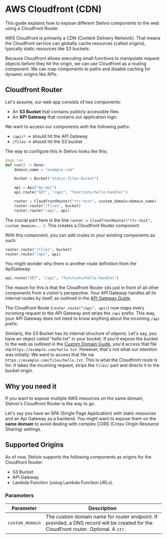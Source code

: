 # AWS Cloudfront (CDN)

This guide explains how to expose different Stelvio components to the web using a Cloudfront Router.

AWS Cloudfront is primarily a CDN (Content Delivery Network). That means the Cloudfront service can globally cache resources (called origins), typically static resources like S3 buckets.

Because Cloudfront allows executing small functions to manipulate request objects before they hit the origin, we can use Cloudfront as a routing component: We can map components to paths and disable caching for dynamic origins like APIs.

## Cloudfront Router

Let's assume, our web app consists of two components:
- An **S3 Bucket** that contains publicly accessible files
- An **API Gateway** that contains our application logic

We want to access our components with the following paths:
- `/api/*` -> should hit the API Gateway
- `/files` -> should hit the S3 bucket

The way to configure this in Stelvio looks like this;

```python
@app.run
def run() -> None:
    domain_name = "example.com"

    bucket = Bucket("static-files-bucket")

    api = Api("my-api")
    api.route("GET", "/api", "functions/hello.handler")

    router = CloudfrontRouter("rtr-test", custom_domain=domain_name)
    router.route("/files", bucket)
    router.route("/api", api)
```

The crucial part here is the line `router = CloudfrontRouter("rtr-test", custom_domain=...)`.
This creates a Cloudfront Router component.

With this component, you can add routes to your existing components as such:
```python
router.route("/files", bucket)
router.route("/api", api)
```

You might wonder why there is another route definition from the ApiGateway:

```python
api.route("GET", "/api", "functions/hello.handler")
```

The reason for this is that the Cloudfront Router sits just in front of all other components from a visitor's perspective.
Your API Gateway handles all its internal routes by itself, as outlined in the [API Gateway Guide](/guides/api-gateway/).

The Cloudfront Route (`router.route("/api", api)`) now maps every incoming request to the API Gateway and strips the `/api` prefix. This way, your API Gateway does not need to know anything about the incoming `/api` prefix.

Similarly, the S3 Bucket has its internal structure of objects. Let's say, you have an object called "hello.txt" in your bucket. If you'd expose the bucket to the web as outlined in the [Custom Domain Guide](/guides/dns/), you'd access that file via `https://example.com/hello.txt`. However, that's not what our intention was initially: We want to access that file via `https://example.com/files/hello.txt`. This is what the Cloudfront route is for: It takes the incoming request, strips the `files/` part and directs it to the bucket origin.


## Why you need it

If you want to expose multiple AWS resources on the same domain, Stelvio's Cloudfront Router is the way to go.

Let's say you have an SPA (Single Page Application) with static resources and an Api Gateway as a backend. You might want to expose them on the **same domain** to avoid dealing with complex CORS (Cross-Origin Resource Sharing) settings.

## Supported Origins

As of now, Stelvio supports the following components as origins for the Cloudfront Router:

- S3 Bucket
- API Gateway
- Lambda Function (using Lambda Function URLs).


### Parameters

| Parameter       | Description                                                                                                                                            |
| --------------- | ------------------------------------------------------------------------------------------------------------------------------------------------------ |
| `custom_domain` | The custom domain name for router endpoint. If provided, a DNS record will be created for the CloudFront router. Optional. A `str`. |
